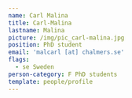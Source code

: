 ```yaml
---
name: Carl Malina
title: Carl-Malina
lastname: Malina
picture: /img/pic_carl-malina.jpg
position: PhD student
email: 'malcarl [at] chalmers.se'
flags:
  - se Sweden
person-category: F PhD students
template: people/profile
---
```


